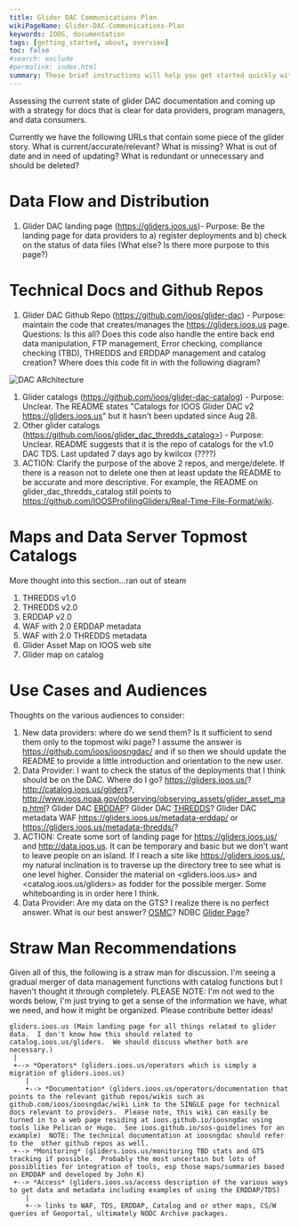 ```yaml
---
title: Glider DAC Communications Plan
wikiPageName: Glider-DAC-Communications-Plan
keywords: IOOS, documentation
tags: [getting_started, about, overview]
toc: false
#search: exclude
#permalink: index.html
summary: These brief instructions will help you get started quickly with the IOOS Documentation Theme for Jekyll.
---
```


Assessing the current state of glider DAC documentation and coming up with a strategy for docs that is clear for data providers, program managers, and data consumers.

Currently we have the following URLs that contain some piece of the glider story.  What is current/accurate/relevant?  What is missing? What is out of date and in need of updating?  What is redundant or unnecessary and should be deleted?

# Data Flow and Distribution
1. Glider DAC landing page (<https://gliders.ioos.us>)- Purpose: Be the landing page for data providers to a) register deployments and b) check on the status of data files  (What else?  Is there more purpose to this page?)

# Technical Docs and Github Repos
1. Glider DAC Github Repo (<https://github.com/ioos/glider-dac>) - Purpose: maintain the code that creates/manages the <https://gliders.ioos.us> page.  Questions: Is this all?  Does this code also handle the entire back end data manipulation, FTP management, Error checking, compliance checking (TBD), THREDDS and ERDDAP management and catalog creation?  Where does this code fit in with the following diagram?

![DAC ARchitecture](https://raw.githubusercontent.com/kerfoot/ioosngdac/master/doco/IOOS-DAC-architecture.png)

1. Glider catalogs (<https://github.com/ioos/glider-dac-catalog>) - Purpose: Unclear.  The README states  "Catalogs for IOOS Glider DAC v2 <https://gliders.ioos.us>" but it hasn't been updated since Aug 28.
1. Other glider catalogs (https://github.com/ioos/glider_dac_thredds_catalog>) - Purpose: Unclear. README suggests that it is the repo of catalogs for the v1.0 DAC TDS.  Last updated 7 days ago by kwilcox (????)
  1. ACTION: Clarify the purpose of the above 2 repos, and merge/delete.  If there is a reason not to delete one then at least update the README to be accurate and more descriptive.  For example, the README on glider_dac_thredds_catalog still points to <https://github.com/IOOSProfilingGliders/Real-Time-File-Format/wiki>.

# Maps and Data Server Topmost Catalogs
More thought into this section...ran out of steam

1. THREDDS v1.0
1. THREDDS v2.0
1. ERDDAP v2.0
1. WAF with 2.0 ERDDAP metadata
1. WAF with 2.0 THREDDS metadata
1. Glider Asset Map on IOOS web site
1. Glider map on catalog

# Use Cases and Audiences
Thoughts on the various audiences to consider:

1. New data providers: where do we send them?  Is it sufficient to send them only to the topmost wiki page?  I assume the answer is <https://github.com/ioos/ioosngdac/> and if so then we should update the README to provide a little introduction and orientation to the new user.
1. Data Provider: I want to check the status of the deployments that I think should be on the DAC.  Where do I go?  <https://gliders.ioos.us/>? <http://catalog.ioos.us/gliders>?, <http://www.ioos.noaa.gov/observing/observing_assets/glider_asset_map.html>? Glider DAC [ERDDAP](https://gliders.ioos.us/erddap/info/index.html?page=1&itemsPerPage=1000)?  Glider DAC [THREDDS](https://gliders.ioos.us/thredds/catalog.html)? Glider DAC metadata WAF <https://gliders.ioos.us/metadata-erddap/> or <https://gliders.ioos.us/metadata-thredds/>?
  1. ACTION: Create some sort of landing page for <https://gliders.ioos.us/> and <http://data.ioos.us>.  It can be temporary and basic but we don't want to leave people on an island.  If I reach a site like <https://gliders.ioos.us/>, my natural inclination is to traverse up the directory tree to see what is one level higher.  Consider the material on <gliders.ioos.us> and <catalog.ioos.us/gliders> as fodder for the possible merger.  Some whiteboarding is in order here I think.
1. Data Provider: Are my data on the GTS?  I realize there is no perfect answer.  What is our best answer?  [OSMC](http://osmc.noaa.gov/Monitor/OSMC/OSMC.html)? NDBC [Glider Page](http://www.ndbc.noaa.gov/gliders.php)?

# Straw Man Recommendations
Given all of this, the following is a straw man for discussion.  I'm seeing a gradual merger of data management functions with catalog functions but I haven't thought it through completely. PLEASE NOTE: I'm not wed to the words below, I'm just trying to get a sense of the information we have, what we need, and how it might be organized.  Please contribute better ideas!

```
gliders.ioos.us (Main landing page for all things related to glider data.  I don't know how this should related to catalog.ioos.us/gliders.  We should discuss whether both are necessary.)
 |
 +--> *Operators* (gliders.ioos.us/operators which is simply a migration of gliders.ioos.us)
    |
    +--> *Documentation* (gliders.ioos.us/operators/documentation that points to the relevant github repos/wikis such as github.com/ioos/ioosngdac/wiki Link to the SINGLE page for technical docs relevant to providers.  Please note, this wiki can easily be turned in to a web page residing at ioos.github.io/ioosngdac using tools like Pelican or Hugo.  See ioos.github.io/sos-guidelines for an example)  NOTE: The technical documentation at ioosngdac should refer to the  other github repos as well.
 +--> *Monitoring* (gliders.ioos.us/monitoring TBD stats and GTS tracking if possible.  Probably the most uncertain but lots of possiblities for integration of tools, esp those maps/summaries based on ERDDAP and developed by John K)
 +--> *Access* (gliders.ioos.us/access description of the various ways to get data and metadata including examples of using the ERDDAP/TDS)
    |
    +--> links to WAF, TDS, ERDDAP, Catalog and or other maps, CS/W queries of Geoportal, ultimately NODC Archive packages.
```
